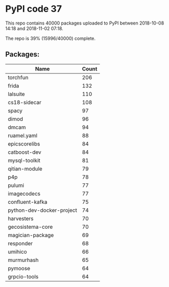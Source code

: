 # PyPI code 37

This repo contains 40000 packages uploaded to PyPI between 
2018-10-08 14:18 and 2018-11-02 07:18.

The repo is 39% (15996/40000) complete.

## Packages:

| Name  | Count |
| ----- | ----- |
| torchfun | 206 |
| frida | 132 |
| lalsuite | 110 |
| cs18-sidecar | 108 |
| spacy | 97 |
| dimod | 96 |
| dmcam | 94 |
| ruamel.yaml | 88 |
| epicscorelibs | 84 |
| catboost-dev | 84 |
| mysql-toolkit | 81 |
| qitian-module | 79 |
| p4p | 78 |
| pulumi | 77 |
| imagecodecs | 77 |
| confluent-kafka | 75 |
| python-dev-docker-project | 74 |
| harvesters | 70 |
| gecosistema-core | 70 |
| magician-package | 69 |
| responder | 68 |
| umihico | 66 |
| murmurhash | 65 |
| pymoose | 64 |
| grpcio-tools | 64 |


